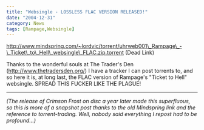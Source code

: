 ```yaml
---
title: "Websingle - LOSSLESS FLAC VERSION RELEASED!"
date: "2004-12-31"
category: News
tags: [Rampage,Websingle]
---
```


http://www.mindspring.com/~lordvic/torrent/uhrweb001\_Rampage\_-\_Ticket\_to\_Hell\_websingle\_FLAC.zip.torrent (Dead Link)

Thanks to the wonderful souls at The Trader's Den (http://www.thetradersden.org/) I have a tracker I can post torrents to, and so here it is, at long last, the FLAC version of Rampage's "Ticket to Hell" websingle. SPREAD THIS FUCKER LIKE THE PLAGUE!

* * *

*(The release of Crimson Frost on disc a year later made this superfluous, so this is more of a snapshot post thanks to the old Mindspring link and the reference to torrent-trading. Well, nobody said everything I repost had to be profound...)*
